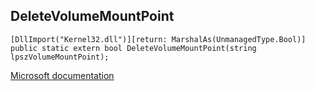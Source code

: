 ## DeleteVolumeMountPoint

```
[DllImport("Kernel32.dll")][return: MarshalAs(UnmanagedType.Bool)]
public static extern bool DeleteVolumeMountPoint(string lpszVolumeMountPoint);
```

[Microsoft documentation](https://docs.microsoft.com/en-us/windows/win32/api/winbase/nf-winbase-deletevolumemountpointw)
